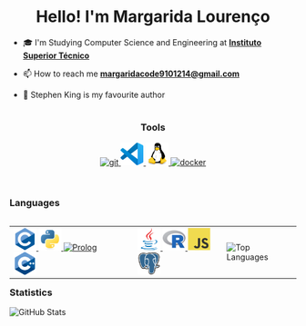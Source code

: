 <h1 align="center"> Hello! I'm Margarida Lourenço</h1>

- 🎓 I'm Studying Computer Science and Engineering at **[Instituto Superior Técnico](https://tecnico.ulisboa.pt)**

- 📫 How to reach me **margaridacode9101214@gmail.com**

- 📖 Stephen King is my favourite author

<h1></h1>

<h3 align="center">Tools</h3>
  <p align="center">
    <a href="https://git-scm.com/" target="_blank" rel="noreferrer"> <img src="https://www.vectorlogo.zone/logos/git-scm/git-scm-icon.svg" alt="git" width="40" height="40"/> 
      <a href="https://www.photoshop.com/en" target="_blank" rel="noreferrer"> <a href="https://code.visualstudio.com/" target="_blank" rel="noreferrer"> 
        <img src="https://raw.githubusercontent.com/devicons/devicon/1119b9f84c0290e0f0b38982099a2bd027a48bf1/icons/vscode/vscode-original.svg" alt="Visual Studio Code" width="40" height="40"/> 
        <a href="https://www.linux.org/" target="_blank" rel="noreferrer"> <img src="https://raw.githubusercontent.com/devicons/devicon/master/icons/linux/linux-original.svg" alt="linux" width="40" height="40"/>
          <a href="https://www.docker.com/" target="_blank" rel="noreferrer"> <img src="https://www.vectorlogo.zone/logos/docker/docker-icon.svg" alt="docker" width="40" height="40"/>
</a>

<br> </p>

<h3>Languages</h3>
<table align="left">
    <tr>
    <td>
    <div align="left" style="display: flex; alignitems="flex-start">
      <div style="width: 70%; display: inline-block; margin-right: 10%;">
        <a href="https://www.cprogramming.com/" target="_blank" rel="noreferrer"> <img src="https://raw.githubusercontent.com/devicons/devicon/master/icons/c/c-original.svg" alt="c" width="40" height="40"/>
        <a href="https://www.python.org" target="_blank" rel="noreferrer"> <img src="https://raw.githubusercontent.com/devicons/devicon/master/icons/python/python-original.svg" alt="python" width="40" height="40"/>
        <a href="https://www.swi-prolog.org/" target="_blank" rel="noreferrer"> <img src="https://avatars.githubusercontent.com/u/6884283?s=200&v=4" alt="Prolog" width="40" height="40"/>
        <a href="https://www.cprogramming.com/" target="_blank" rel="noreferrer"> <img src="https://raw.githubusercontent.com/devicons/devicon/master/icons/cplusplus/cplusplus-original.svg" alt="c++" width="40"               height="40"/> 
        </a>
      </div>
          <a href="https://www.java.com/" target="_blank" rel="noreferrer"> <img src="https://raw.githubusercontent.com/devicons/devicon/master/icons/java/java-original.svg" alt="java" width="40" height="40"/>
          <img src="https://raw.githubusercontent.com/devicons/devicon/master/icons/r/r-original.svg" alt="R" width="40" height="40"/>
          <img src="https://raw.githubusercontent.com/devicons/devicon/master/icons/javascript/javascript-original.svg" alt="JavaScript" width="40" height="40"/> 
          <img src="https://raw.githubusercontent.com/devicons/devicon/master/icons/postgresql/postgresql-original.svg" alt="PostgreSQL" width="40" height="40"/>
        </a>
   </td>
      <td style="padding-left: 20px;">
  <img src="https://github-readme-stats.vercel.app/api/top-langs/?username=margarida-lourenco&layout=compact&theme=catppuccin_latte&count_private=true&custom_title=Top%20Languages" alt="Top Languages">
  </a>
      </td>
    </tr>
  </table>

<div align="left">
  <h3>Statistics</h3>
  <img src="https://github-readme-stats.vercel.app/api?username=margarida-lourenco&show_icons=true&theme=catppuccin_latte&count_private=true" alt="GitHub Stats">
</div>
